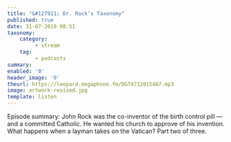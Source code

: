 ```yaml
---
title: "&#127911; Dr. Rock’s Taxonomy"
published: true
date: 31-07-2019 08:51
taxonomy:
    category:
         - stream
    tag:
         - podcasts
summary:
enabled: '0'
header_image: '0'
theurl: https://leopard.megaphone.fm/DGT4712015467.mp3
image: artwork-resized.jpg
template: listen
---
```

 
Episode summary: John Rock was the co-inventor of the birth control pill — and a committed Catholic. He wanted his church to approve of his invention. What happens when a layman takes on the Vatican? Part two of three.
